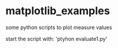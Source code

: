matplotlib_examples
===================

some python scripts to plot measure values


start the script with: 'ptyhon evaluate1.py'


